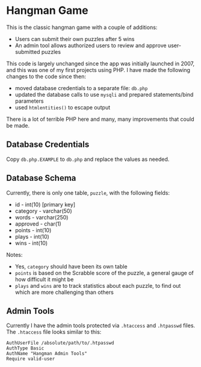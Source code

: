 # Hangman Game

This is the classic hangman game with a couple of additions:

* Users can submit their own puzzles after 5 wins
* An admin tool allows authorized users to review and approve user-submitted puzzles

This code is largely unchanged since the app was initially launched in 2007, and this was one of my first projects using PHP. I have made the following changes to the code since then:

* moved database credentials to a separate file: `db.php`
* updated the database calls to use `mysqli` and prepared statements/bind parameters
* used `htmlentities()` to escape output

There is a lot of terrible PHP here and many, many improvements that could be made.

## Database Credentials

Copy `db.php.EXAMPLE` to `db.php` and replace the values as needed.

## Database Schema

Currently, there is only one table, `puzzle`, with the following fields:

* id - int(10) [primary key]
* category - varchar(50)
* words - varchar(250)
* approved - char(1)
* points - int(10)
* plays - int(10)
* wins - int(10)

Notes:

* Yes, `category` should have been its own table
* `points` is based on the Scrabble score of the puzzle, a general gauge of how difficult it might be
* `plays` and `wins` are to track statistics about each puzzle, to find out which are more challenging than others

## Admin Tools

Currently I have the admin tools protected via `.htaccess` and `.htpasswd` files. The `.htaccess` file looks similar to this:

    AuthUserFile /absolute/path/to/.htpasswd
    AuthType Basic
    AuthName "Hangman Admin Tools"
    Require valid-user

